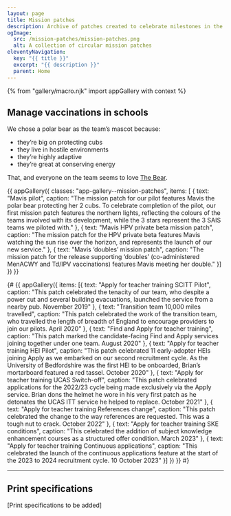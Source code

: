 ```yaml
---
layout: page
title: Mission patches
description: Archive of patches created to celebrate milestones in the development of our different services.
ogImage:
  src: /mission-patches/mission-patches.png
  alt: A collection of circular mission patches
eleventyNavigation:
  key: "{{ title }}"
  excerpt: "{{ description }}"
  parent: Home
---
```



{% from "gallery/macro.njk" import appGallery with context %}

## Manage vaccinations in schools

We chose a polar bear as the team’s mascot because:

* they’re big on protecting cubs
* they live in hostile environments
* they’re highly adaptive
* they’re great at conserving energy

That, and everyone on the team seems to love [The Bear](https://www.imdb.com/title/tt14452776/).

{{ appGallery({
  classes: "app-gallery--mission-patches",
  items: [
  {
    text: "Mavis pilot",
    caption: "The mission patch for our pilot features Mavis the polar bear protecting her 2 cubs. To celebrate completion of the pilot, our first mission patch features the northern lights, reflecting the colours of the teams involved with its development, while the 3 stars represent the 3 SAIS teams we piloted with."
  },
  {
    text: "Mavis HPV private beta mission patch",
    caption: "The mission patch for the HPV private beta features Mavis watching the sun rise over the horizon, and represents the launch of our new service."
  },
  {
    text: "Mavis ‘doubles’ mission patch",
    caption: "The mission patch for the release supporting ‘doubles’ (co-administered MenACWY and Td/IPV vaccinations) features Mavis meeting her double."
  }]
}) }}

{# {{ appGallery({
  items: [{
    text: "Apply for teacher training SCITT Pilot",
    caption: "This patch celebrated the tenacity of our team, who despite a power cut and several building evacuations, launched the service from a nearby pub. November 2019"
  }, {
    text: "Transition team 10,000 miles travelled",
    caption: "This patch celebrated the work of the transition team, who travelled the length of breadth of England to encourage providers to join our pilots. April 2020"
  }, {
    text: "Find and Apply for teacher training",
    caption: "This patch marked the candidate-facing Find and Apply services joining together under one team. August 2020"
  }, {
    text: "Apply for teacher training HEI Pilot",
    caption: "This patch celebrated 11 early-adopter HEIs joining Apply as we embarked on our second recruitment cycle. As the University of Bedfordshire was the first HEI to be onboarded, Brian’s mortarboard featured a red tassel. October 2020"
  }, {
    text: "Apply for teacher training UCAS Switch-off",
    caption: "This patch celebrated applications for the 2022/23 cycle being made exclusively via the Apply service. Brian dons the helmet he wore in his very first patch as he detonates the UCAS ITT service he helped to replace. October 2021"
  }, {
    text: "Apply for teacher training References change",
    caption: "This patch celebrated the change to the way references are requested. This was a tough nut to crack. October 2022"
  }, {
    text: "Apply for teacher training SKE conditions",
    caption: "This celebrated the addition of subject knowledge enhancement courses as a structured offer condition. March 2023"
  }, {
    text: "Apply for teacher training Continuous applications",
    caption: "This celebrated the launch of the continuous applications feature at the start of the 2023 to 2024 recruitment cycle. 10 October 2023"
  }]
}) }} #}

* * *

## Print specifications

[Print specifications to be added]